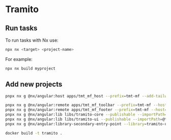 # Tramito

## Run tasks

To run tasks with Nx use:

```sh
npx nx <target> <project-name>
```

For example:

```sh
npx nx build myproject
```

## Add new projects

```sh
pnpx nx g @nx/angular:host apps/tmt_mf_host --prefix=tmt-mf --add-tailwind
```

```sh
pnpx nx g @nx/angular:remote apps/tmt_mf_toolbar --prefix=tmt-mf --host=tmt_mf_host --add-tailwind
pnpx nx g @nx/angular:remote apps/tmt_mf_footer --prefix=tmt-mf --host=tmt_mf_host --add-tailwind
pnpx nx g @nx/angular:lib libs/tramito-core --publishable --importPath=@tramito/core --add-tailwind
pnpx nx g @nx/angular:lib libs/tramito-ui --publishable --importPath=@tramito/core --add-tailwind
pnpx nx g @nx/angular:library-secondary-entry-point --library=tramito-ui --name=button
```

```sh
docker build -t tramito .
```
